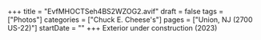 +++
title = "EvfMHOCTSeh4BS2WZOG2.avif"
draft = false
tags = ["Photos"]
categories = ["Chuck E. Cheese's"]
pages = ["Union, NJ (2700 US-22)"]
startDate = ""
+++
Exterior under construction (2023)
